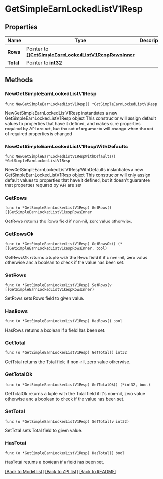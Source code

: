 # GetSimpleEarnLockedListV1Resp

## Properties

Name | Type | Description | Notes
------------ | ------------- | ------------- | -------------
**Rows** | Pointer to [**[]GetSimpleEarnLockedListV1RespRowsInner**](GetSimpleEarnLockedListV1RespRowsInner.md) |  | [optional] 
**Total** | Pointer to **int32** |  | [optional] 

## Methods

### NewGetSimpleEarnLockedListV1Resp

`func NewGetSimpleEarnLockedListV1Resp() *GetSimpleEarnLockedListV1Resp`

NewGetSimpleEarnLockedListV1Resp instantiates a new GetSimpleEarnLockedListV1Resp object
This constructor will assign default values to properties that have it defined,
and makes sure properties required by API are set, but the set of arguments
will change when the set of required properties is changed

### NewGetSimpleEarnLockedListV1RespWithDefaults

`func NewGetSimpleEarnLockedListV1RespWithDefaults() *GetSimpleEarnLockedListV1Resp`

NewGetSimpleEarnLockedListV1RespWithDefaults instantiates a new GetSimpleEarnLockedListV1Resp object
This constructor will only assign default values to properties that have it defined,
but it doesn't guarantee that properties required by API are set

### GetRows

`func (o *GetSimpleEarnLockedListV1Resp) GetRows() []GetSimpleEarnLockedListV1RespRowsInner`

GetRows returns the Rows field if non-nil, zero value otherwise.

### GetRowsOk

`func (o *GetSimpleEarnLockedListV1Resp) GetRowsOk() (*[]GetSimpleEarnLockedListV1RespRowsInner, bool)`

GetRowsOk returns a tuple with the Rows field if it's non-nil, zero value otherwise
and a boolean to check if the value has been set.

### SetRows

`func (o *GetSimpleEarnLockedListV1Resp) SetRows(v []GetSimpleEarnLockedListV1RespRowsInner)`

SetRows sets Rows field to given value.

### HasRows

`func (o *GetSimpleEarnLockedListV1Resp) HasRows() bool`

HasRows returns a boolean if a field has been set.

### GetTotal

`func (o *GetSimpleEarnLockedListV1Resp) GetTotal() int32`

GetTotal returns the Total field if non-nil, zero value otherwise.

### GetTotalOk

`func (o *GetSimpleEarnLockedListV1Resp) GetTotalOk() (*int32, bool)`

GetTotalOk returns a tuple with the Total field if it's non-nil, zero value otherwise
and a boolean to check if the value has been set.

### SetTotal

`func (o *GetSimpleEarnLockedListV1Resp) SetTotal(v int32)`

SetTotal sets Total field to given value.

### HasTotal

`func (o *GetSimpleEarnLockedListV1Resp) HasTotal() bool`

HasTotal returns a boolean if a field has been set.


[[Back to Model list]](../README.md#documentation-for-models) [[Back to API list]](../README.md#documentation-for-api-endpoints) [[Back to README]](../README.md)


